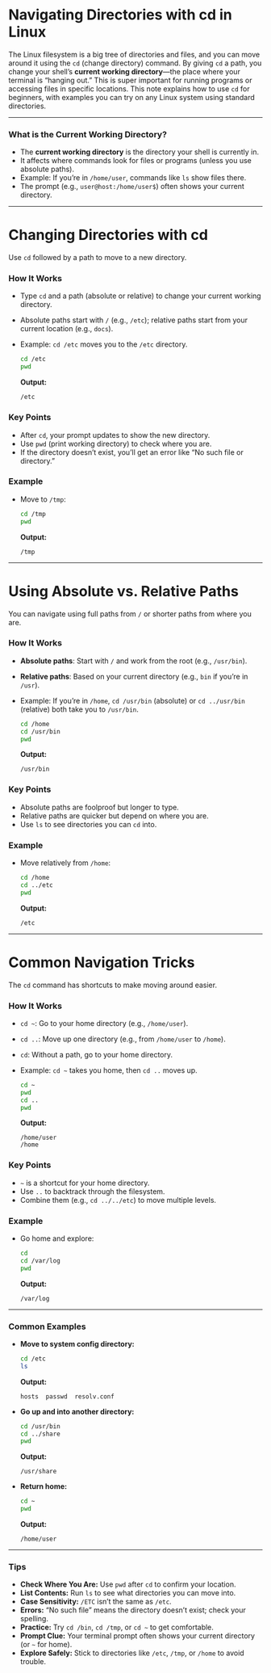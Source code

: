 # **Navigating Directories with cd in Linux**

The Linux filesystem is a big tree of directories and files, and you can move around it using the `cd` (change directory) command. By giving `cd` a path, you change your shell’s **current working directory**—the place where your terminal is “hanging out.” This is super important for running programs or accessing files in specific locations. This note explains how to use `cd` for beginners, with examples you can try on any Linux system using standard directories.

---

### **What is the Current Working Directory?**

- The **current working directory** is the directory your shell is currently in.
- It affects where commands look for files or programs (unless you use absolute paths).
- Example: If you’re in `/home/user`, commands like `ls` show files there.
- The prompt (e.g., `user@host:/home/user$`) often shows your current directory.

---

# **Changing Directories with cd**

Use `cd` followed by a path to move to a new directory.

### **How It Works**

- Type `cd` and a path (absolute or relative) to change your current working directory.

- Absolute paths start with `/` (e.g., `/etc`); relative paths start from your current location (e.g., `docs`).

- Example: `cd /etc` moves you to the `/etc` directory.

  ```bash
  cd /etc
  pwd
  ```

  **Output:**

  ```
  /etc
  ```

### **Key Points**

- After `cd`, your prompt updates to show the new directory.
- Use `pwd` (print working directory) to check where you are.
- If the directory doesn’t exist, you’ll get an error like “No such file or directory.”

### **Example**

- Move to `/tmp`:

  ```bash
  cd /tmp
  pwd
  ```

  **Output:**

  ```
  /tmp
  ```

---

# **Using Absolute vs. Relative Paths**

You can navigate using full paths from `/` or shorter paths from where you are.

### **How It Works**

- **Absolute paths**: Start with `/` and work from the root (e.g., `/usr/bin`).

- **Relative paths**: Based on your current directory (e.g., `bin` if you’re in `/usr`).

- Example: If you’re in `/home`, `cd /usr/bin` (absolute) or `cd ../usr/bin` (relative) both take you to `/usr/bin`.

  ```bash
  cd /home
  cd /usr/bin
  pwd
  ```

  **Output:**

  ```
  /usr/bin
  ```

### **Key Points**

- Absolute paths are foolproof but longer to type.
- Relative paths are quicker but depend on where you are.
- Use `ls` to see directories you can `cd` into.

### **Example**

- Move relatively from `/home`:

  ```bash
  cd /home
  cd ../etc
  pwd
  ```

  **Output:**

  ```
  /etc
  ```

---

# **Common Navigation Tricks**

The `cd` command has shortcuts to make moving around easier.

### **How It Works**

- `cd ~`: Go to your home directory (e.g., `/home/user`).

- `cd ..`: Move up one directory (e.g., from `/home/user` to `/home`).

- `cd`: Without a path, go to your home directory.

- Example: `cd ~` takes you home, then `cd ..` moves up.

  ```bash
  cd ~
  pwd
  cd ..
  pwd
  ```

  **Output:**

  ```
  /home/user
  /home
  ```

### **Key Points**

- `~` is a shortcut for your home directory.
- Use `..` to backtrack through the filesystem.
- Combine them (e.g., `cd ../../etc`) to move multiple levels.

### **Example**

- Go home and explore:

  ```bash
  cd
  cd /var/log
  pwd
  ```

  **Output:**

  ```
  /var/log
  ```

---

### **Common Examples**

- **Move to system config directory:**

  ```bash
  cd /etc
  ls
  ```

  **Output:**

  ```
  hosts  passwd  resolv.conf
  ```

- **Go up and into another directory:**

  ```bash
  cd /usr/bin
  cd ../share
  pwd
  ```

  **Output:**

  ```
  /usr/share
  ```

- **Return home:**

  ```bash
  cd ~
  pwd
  ```

  **Output:**

  ```
  /home/user
  ```

---

### **Tips**

- **Check Where You Are:** Use `pwd` after `cd` to confirm your location.
- **List Contents:** Run `ls` to see what directories you can move into.
- **Case Sensitivity:** `/ETC` isn’t the same as `/etc`.
- **Errors:** “No such file” means the directory doesn’t exist; check your spelling.
- **Practice:** Try `cd /bin`, `cd /tmp`, or `cd ~` to get comfortable.
- **Prompt Clue:** Your terminal prompt often shows your current directory (or `~` for home).
- **Explore Safely:** Stick to directories like `/etc`, `/tmp`, or `/home` to avoid trouble.